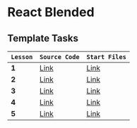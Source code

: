 # React Blended

## Template Tasks

| `Lesson` | `Source Code` | `Start Files` |
| -------- | ------------- | ------------- |
| **1**    | [Link]()      | [Link]()      |
| **2**    | [Link]()      | [Link]()      |
| **3**    | [Link]()      | [Link]()      |
| **4**    | [Link]()      | [Link]()      |
| **5**    | [Link]()      | [Link]()      |
